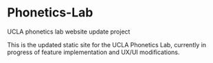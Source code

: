 # Phonetics-Lab
UCLA phonetics lab website update project

This is the updated static site for the UCLA Phonetics Lab, currently in progress of 
feature implementation and UX/UI modifications.
